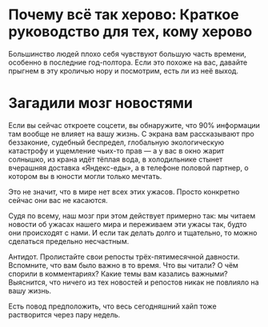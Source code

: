 # Почему всё так херово: Краткое руководство для тех, кому херово
Большинство людей плохо себя чувствуют большую часть времени, особенно в последние год-полтора. Если это похоже на вас, давайте прыгнем в эту кроличью нору и посмотрим, есть ли из неё выход.

# Загадили мозг новостями
Если вы сейчас откроете соцсети, вы обнаружите, что 90% информации там вообще не влияет на вашу жизнь. С экрана вам рассказывают про беззаконие, судебный беспредел, глобальную экологическую катастрофу и ущемление чьих-то прав — а у вас в окно жарит солнышко, из крана идёт тёплая вода, в холодильнике стынет вчерашняя доставка «Яндекс-еды», а в телефоне половой партнер, о котором вы в юности могли только мечтать.

Это не значит, что в мире нет всех этих ужасов. Просто конкретно сейчас они вас не касаются.

Судя по всему, наш мозг при этом действует примерно так: мы читаем новости об ужасах нашего мира и переживаем эти ужасы так, будто они происходят с нами. И если так делать долго и тщательно, то можно сделаться предельно несчастным.

Антидот. Пролистайте свои репосты трёх-пятимесячной давности. Вспомните, что вам было важно в то время. Что вы читали? О чём спорили в комментариях? Какие темы вам казались важными? Выяснится, что ничего из тех новостей и репостов никак не повлияло на вашу жизнь.

Есть повод предположить, что весь сегодняшний хайп тоже растворится через пару недель.
